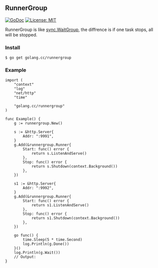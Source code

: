 ## RunnerGroup

[![GoDoc](https://img.shields.io/badge/Go-Doc-blue.svg)](https://pkg.go.dev/golang.cc/runnergroup)
[![License: MIT](https://img.shields.io/badge/License-MIT-yellow.svg)](https://github.com/txthinking/runnergroup/blob/master/LICENSE)

RunnerGroup is like [sync.WaitGroup](https://pkg.go.dev/sync?tab=doc#WaitGroup), the diffrence is if one task stops, all will be stopped.

### Install

    $ go get golang.cc/runnergroup

### Example

```
import (
	"context"
	"log"
	"net/http"
	"time"

	"golang.cc/runnergroup"
)

func Example() {
	g := runnergroup.New()

	s := &http.Server{
		Addr: ":9991",
	}
	g.Add(&runnergroup.Runner{
		Start: func() error {
			return s.ListenAndServe()
		},
		Stop: func() error {
			return s.Shutdown(context.Background())
		},
	})

	s1 := &http.Server{
		Addr: ":9992",
	}
	g.Add(&runnergroup.Runner{
		Start: func() error {
			return s1.ListenAndServe()
		},
		Stop: func() error {
			return s1.Shutdown(context.Background())
		},
	})

	go func() {
		time.Sleep(5 * time.Second)
		log.Println(g.Done())
	}()
	log.Println(g.Wait())
	// Output:
}

```
